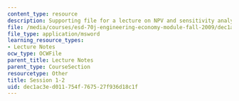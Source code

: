 ```yaml
---
content_type: resource
description: Supporting file for a lecture on NPV and sensitivity analysis.
file: /media/courses/esd-70j-engineering-economy-module-fall-2009/dec1ac3ed011754f767527f936d18c1f_ESD70session1_2.xls
file_type: application/msword
learning_resource_types:
- Lecture Notes
ocw_type: OCWFile
parent_title: Lecture Notes
parent_type: CourseSection
resourcetype: Other
title: Session 1-2
uid: dec1ac3e-d011-754f-7675-27f936d18c1f
---
```

